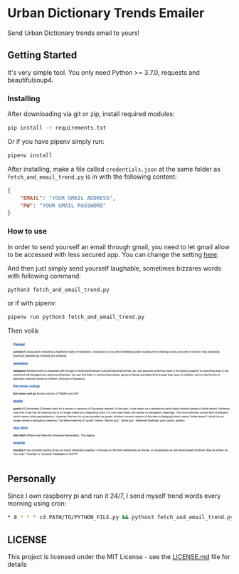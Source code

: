 # Urban Dictionary Trends Emailer

Send Urban Dictionary trends email to yours!

## Getting Started

It's very simple tool. You only need Python >= 3.7.0, requests and beautifulsoup4.

### Installing

After downloading via git or zip, install required modules:

```bash
pip install -r requirements.txt
```

Or if you have pipenv simply run:

```bash
pipenv install
```

After installing, make a file called `credentials.json` at the same folder as `fetch_and_email_trend.py` is in with the following content:

```json
{
    "EMAIL": "YOUR GMAIL ADDRESS",
    "PW": "YOUR GMAIL PASSWORD"
}
```

### How to use

In order to send yourself an email through gmail, you need to let gmail allow to be accessed with less secured app. You can change the setting [here](https://myaccount.google.com/lesssecureapps).

And then just simply send yourself laughable, sometimes bizzares words with following command:

```bash
python3 fetch_and_email_trend.py
```

or if with pipenv:

```bash
pipenv run python3 fetch_and_email_trend.py
```

Then voilà:

![email](image.jpg)

## Personally

Since I own raspberry pi and run it 24/7, I send myself trend words every morning using cron:

```bash
* 8 * * * cd PATH/TO/PYTHON_FILE.py && python3 fetch_and_email_trend.py # Add it to your crontab
```

## LICENSE

This project is licensed under the MIT License - see the [LICENSE.md](LICENSE.md) file for details